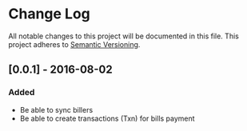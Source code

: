 # Change Log
All notable changes to this project will be documented in this file.
This project adheres to [Semantic Versioning](http://semver.org/).

## [0.0.1] - 2016-08-02
### Added
- Be able to sync billers
- Be able to create transactions (Txn) for bills payment
